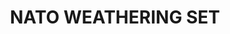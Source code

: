 ---
title: "NATO WEATHERING SET"
price: "2600" 
desc: "Set efekata"
img_path: "/assets/img/A.MIG-7446.jpg"
brand: AMMO
available: false
special_offer: false
new: false
soon: false
cat: "Weathering"
subcat: "wet-setovi"
subsubcat: "wet-setovi"
sifra: "A.MIG-7446"
---